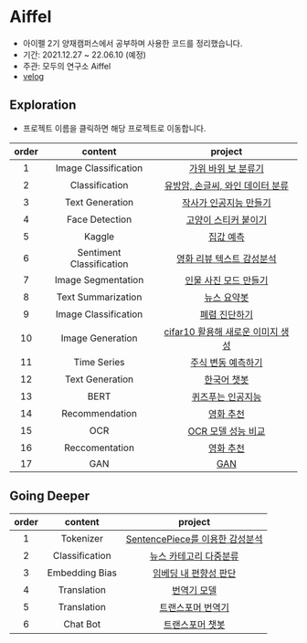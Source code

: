 # Aiffel
- 아이펠 2기 양재캠퍼스에서 공부하며 사용한 코드를 정리했습니다.
- 기간: 2021.12.27 ~ 22.06.10 (예정)
- 주관: 모두의 연구소 Aiffel
- [velog](https://velog.io/@gongsam/series/Aiffel-%EC%95%84%EC%9D%B4%ED%8E%A0)

## Exploration

- 프로젝트 이름을 클릭하면 해당 프로젝트로 이동합니다.

|order|content|project|
|:-:|:---:|:---:|
|1|Image Classification|[가위 바위 보 분류기](https://github.com/Yeyeong99/Aiffel/blob/main/%EB%94%A5%EB%9F%AC%EB%8B%9D%20%EC%8B%A4%EC%8A%B5/exp01_%EA%B0%80%EC%9C%84%EB%B0%94%EC%9C%84%EB%B3%B4%20%EB%B6%84%EB%A5%98%EA%B8%B0.ipynb)|
|2|Classification|[유방암, 손글씨, 와인 데이터 분류](https://github.com/Yeyeong99/Aiffel/tree/main/%EB%A8%B8%EC%8B%A0%EB%9F%AC%EB%8B%9D%20%EC%8B%A4%EC%8A%B5/%EC%96%91%EC%9E%AC%208%EC%9D%BC%EC%B0%A8)|
|3|Text Generation|[작사가 인공지능 만들기](https://github.com/Yeyeong99/Aiffel/blob/main/%EB%94%A5%EB%9F%AC%EB%8B%9D%20%EC%8B%A4%EC%8A%B5/exp03_%EC%9E%91%EC%82%AC%EA%B0%80%20%EC%9D%B8%EA%B3%B5%EC%A7%80%EB%8A%A5%20%EB%A7%8C%EB%93%A4%EA%B8%B0.ipynb)|
|4|Face Detection|[고양이 스티커 붙이기](https://github.com/Yeyeong99/Aiffel/blob/main/%EB%A8%B8%EC%8B%A0%EB%9F%AC%EB%8B%9D%20%EC%8B%A4%EC%8A%B5/%EC%96%91%EC%9E%AC_12%EC%9D%BC%EC%B0%A8_%EC%8B%A4%EC%8A%B5.ipynb)|
|5|Kaggle|[집값 예측](https://github.com/Yeyeong99/Aiffel/blob/main/%EB%A8%B8%EC%8B%A0%EB%9F%AC%EB%8B%9D%20%EC%8B%A4%EC%8A%B5/exp_05_%EC%BA%90%EA%B8%80_%EA%B2%BD%EC%A7%84_%EB%8C%80%ED%9A%8C.ipynb)|
|6|Sentiment Classification|[영화 리뷰 텍스트 감성분석](https://github.com/Yeyeong99/Aiffel/blob/main/%EB%94%A5%EB%9F%AC%EB%8B%9D%20%EC%8B%A4%EC%8A%B5/exp06_%EC%98%81%ED%99%94%EB%A6%AC%EB%B7%B0%20%EA%B0%90%EC%84%B1%EB%B6%84%EC%84%9D.ipynb)|
|7|Image Segmentation|[인물 사진 모드 만들기](https://github.com/Yeyeong99/Aiffel/blob/main/%EB%94%A5%EB%9F%AC%EB%8B%9D%20%EC%8B%A4%EC%8A%B5/exp07_%EC%9D%B8%EB%AC%BC%EC%82%AC%EC%A7%84.ipynb)|
|8|Text Summarization|[뉴스 요약봇](https://github.com/Yeyeong99/Aiffel/blob/main/%EB%94%A5%EB%9F%AC%EB%8B%9D%20%EC%8B%A4%EC%8A%B5/exp08_%EB%89%B4%EC%8A%A4%EC%9A%94%EC%95%BD%EB%B4%87.ipynb)|
|9|Image Classification|[폐렴 진단하기](https://github.com/Yeyeong99/Aiffel/blob/main/%EB%94%A5%EB%9F%AC%EB%8B%9D%20%EC%8B%A4%EC%8A%B5/exp09_%ED%8F%90%EB%A0%B4%20%EC%A7%84%EB%8B%A8.ipynb)|
|10|Image Generation|[cifar10 활용해 새로운 이미지 생성](https://github.com/Yeyeong99/Aiffel/blob/main/%EB%94%A5%EB%9F%AC%EB%8B%9D%20%EC%8B%A4%EC%8A%B5/exp10_cifar%20%EC%9D%B4%EB%AF%B8%EC%A7%80%20%EC%83%9D%EC%84%B1.ipynb)
|11|Time Series|[주식 변동 예측하기](https://github.com/Yeyeong99/Aiffel/blob/main/%EB%94%A5%EB%9F%AC%EB%8B%9D%20%EC%8B%A4%EC%8A%B5/exp11_%EC%A3%BC%EC%8B%9D%20%EB%B3%80%EB%8F%99%20%EC%98%88%EC%B8%A1.ipynb)
|12|Text Generation|[한국어 챗봇](https://github.com/Yeyeong99/Aiffel/blob/main/%EB%94%A5%EB%9F%AC%EB%8B%9D%20%EC%8B%A4%EC%8A%B5/exp12_%ED%95%9C%EA%B5%AD%EC%96%B4%20%EC%B1%97%EB%B4%87.ipynb)|
|13|BERT|[퀴즈푸는 인공지능](https://github.com/Yeyeong99/Aiffel/blob/main/%EB%94%A5%EB%9F%AC%EB%8B%9D%20%EC%8B%A4%EC%8A%B5/exp13_%ED%80%B4%EC%A6%88%ED%91%B8%EB%8A%94%20%EC%9D%B8%EA%B3%B5%EC%A7%80%EB%8A%A5.ipynb)|
|14|Recommendation|[영화 추천](https://github.com/Yeyeong99/Aiffel/blob/main/%EB%94%A5%EB%9F%AC%EB%8B%9D%20%EC%8B%A4%EC%8A%B5/exp14_%EC%98%81%ED%99%94%20%EC%B6%94%EC%B2%9C.ipynb)|
|15|OCR|[OCR 모델 성능 비교](https://github.com/Yeyeong99/Aiffel/blob/main/%EB%94%A5%EB%9F%AC%EB%8B%9D%20%EC%8B%A4%EC%8A%B5/exp15_OCR%20%EB%AA%A8%EB%8D%B8%20%EC%84%B1%EB%8A%A5%20%EB%B9%84%EA%B5%90.ipynb)
|16|Reccomentation|[영화 추천](https://github.com/Yeyeong99/Aiffel/blob/main/%EB%94%A5%EB%9F%AC%EB%8B%9D%20%EC%8B%A4%EC%8A%B5/exp16_%EC%98%81%ED%99%94%EC%98%88%EC%B8%A1.ipynb)|
|17|GAN|[GAN](https://github.com/Yeyeong99/Aiffel/blob/main/%EB%94%A5%EB%9F%AC%EB%8B%9D%20%EC%8B%A4%EC%8A%B5/exp17_GAN.ipynb)|

## Going Deeper
|order|content|project|
|:-:|:---:|:---:|
|1|Tokenizer|[SentencePiece를 이용한 감성분석](https://github.com/Yeyeong99/Aiffel/blob/main/Going%20Deeper/Gd02_SentencePiece.ipynb)|
|2|Classification|[뉴스 카테고리 다중분류](https://github.com/Yeyeong99/Aiffel/blob/main/Going%20Deeper/Gd04_%EB%89%B4%EC%8A%A4%20%EC%B9%B4%ED%85%8C%EA%B3%A0%EB%A6%AC%20%EB%8B%A4%EC%A4%91%EB%B6%84%EB%A5%98.ipynb)|
|3|Embedding Bias|[임베딩 내 편향성 판단](https://github.com/Yeyeong99/Aiffel/blob/main/Going%20Deeper/Gd06%EC%9E%84%EB%B2%A0%EB%94%A9_%EB%82%B4_%ED%8E%B8%ED%96%A5%EC%84%B1.ipynb)|
|4|Translation|[번역기 모델](https://github.com/Yeyeong99/Aiffel/blob/main/Going%20Deeper/Gd08_%EB%B2%88%EC%97%AD%EA%B8%B0_%EC%83%9D%EC%84%B1.ipynb)|
|5|Translation|[트랜스포머 번역기](https://github.com/Yeyeong99/Aiffel/blob/main/Going%20Deeper/Gd10_transformer_%EB%B2%88%EC%97%AD%EA%B8%B0.ipynb)|
|6|Chat Bot|[트랜스포머 챗봇](https://github.com/Yeyeong99/Aiffel/blob/main/Going%20Deeper/Gd12_%EB%B2%88%EC%97%AD_%EB%AA%A8%EB%8D%B8%EC%9D%84_%ED%99%9C%EC%9A%A9%ED%95%9C_%EC%B1%97%EB%B4%87_%EC%A0%9C%EC%9E%91.ipynb)|
